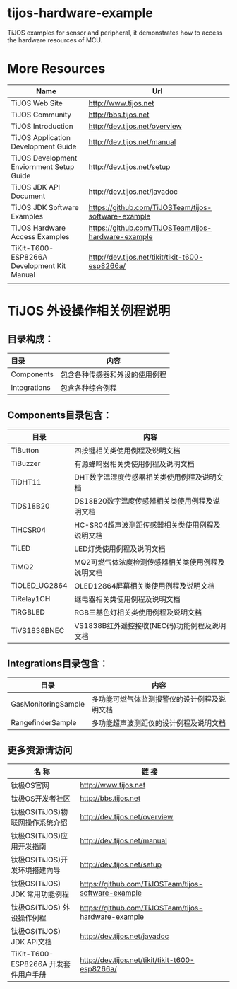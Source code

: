# tijos-hardware-example
TiJOS examples for sensor and peripheral, it demonstrates how to access the hardware resources of MCU.


# More Resources

| Name                                     | Url                                      |
| ---------------------------------------- | ---------------------------------------- |
| TiJOS Web Site                           | <http://www.tijos.net>                   |
| TiJOS Community                          | <http://bbs.tijos.net>                   |
| TiJOS Introduction                       | <http://dev.tijos.net/overview>          |
| TiJOS Application Development Guide      | <http://dev.tijos.net/manual>            |
| TiJOS Development Enviornment Setup Guide | <http://dev.tijos.net/setup>             |
| TiJOS JDK API Document                   | <http://dev.tijos.net/javadoc>           |
| TiJOS JDK Software Examples              | <https://github.com/TiJOSTeam/tijos-software-example> |
| TiJOS Hardware Access Examples           | <https://github.com/TiJOSTeam/tijos-hardware-example> |
| TiKit-T600-ESP8266A Development Kit Manual | <http://dev.tijos.net/tikit/tikit-t600-esp8266a/> |
|                                          |                                          |

# TiJOS 外设操作相关例程说明

## 目录构成：

| 目录           | 内容              |
| :----------- | --------------- |
| Components   | 包含各种传感器和外设的使用例程 |
| Integrations | 包含各种综合例程        |



## Components目录包含：

| 目录            | 内容                           |
| ------------- | ---------------------------- |
| TiButton      | 四按键相关类使用例程及说明文档              |
| TiBuzzer      | 有源蜂鸣器相关类使用例程及说明文档            |
| TiDHT11       | DHT数字温湿度传感器相关类使用例程及说明文档      |
| TiDS18B20     | DS18B20数字温度传感器相关类使用例程及说明文档   |
| TiHCSR04      | HC-SR04超声波测距传感器相关类使用例程及说明文档  |
| TiLED         | LED灯类使用例程及说明文档               |
| TiMQ2         | MQ2可燃气体浓度检测传感器相关类使用例程及说明文档   |
| TiOLED_UG2864 | OLED12864屏幕相关类使用例程及说明文档      |
| TiRelay1CH    | 继电器相关类使用例程及说明文档              |
| TiRGBLED      | RGB三基色灯相关类使用例程及说明文档          |
| TiVS1838BNEC  | VS1838B红外遥控接收(NEC码)功能例程及说明文档 |

## Integrations目录包含：

| 目录                  | 内容                     |
| ------------------- | ---------------------- |
| GasMonitoringSample | 多功能可燃气体监测报警仪的设计例程及说明文档 |
| RangefinderSample   | 多功能超声波测距仪的设计例程及说明文档    |



## 更多资源请访问

| 名 称                          | 链 接                                      |      |
| ---------------------------- | ---------------------------------------- | ---- |
| 钛极OS官网                       | <http://www.tijos.net>                   |      |
| 钛极OS开发者社区                    | <http://bbs.tijos.net>                   |      |
| 钛极OS(TiJOS)物联网操作系统介绍         | <http://dev.tijos.net/overview>          |      |
| 钛极OS(TiJOS)应用开发指南            | <http://dev.tijos.net/manual>            |      |
| 钛极OS(TiJOS)开发环境搭建向导          | <http://dev.tijos.net/setup>             |      |
| 钛极OS(TiJOS) JDK 常用功能例程       | <https://github.com/TiJOSTeam/tijos-software-example> |      |
| 钛极OS(TiJOS) 外设操作例程           | <https://github.com/TiJOSTeam/tijos-hardware-example> |      |
| 钛极OS(TiJOS) JDK API文档        | <http://dev.tijos.net/javadoc>           |      |
| TiKit-T600-ESP8266A 开发套件用户手册 | <http://dev.tijos.net/tikit/tikit-t600-esp8266a/> |      |

